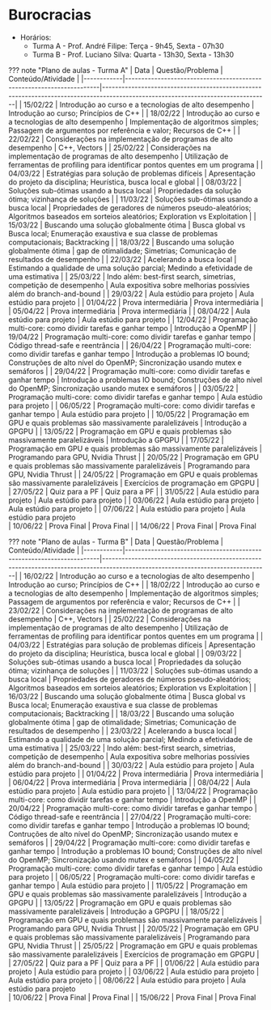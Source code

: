 

# Burocracias 


* Horários: 
    * Turma A - Prof. André Filipe:  Terça - 9h45, Sexta - 07h30
    * Turma B - Prof. Luciano Silva:  Quarta - 13h30, Sexta - 13h30


??? note "Plano de aulas - Turma A"
    | Data       | Questão/Problema                                                     | Conteúdo/Atividade                                                                                                              |
    |------------|----------------------------------------------------------------------|---------------------------------------------------------------------------------------------------------------------------------|
    | 15/02/22 | Introdução ao curso e a tecnologias de alto desempenho               | Introdução ao curso; Princípios de C++                                                                                          |
    | 18/02/22 | Introdução ao curso e a tecnologias de alto desempenho               | Implementação de algoritmos simples; Passagem de argumentos por referência e valor; Recursos de C++                             |
    | 22/02/22 | Considerações na implementação de programas de alto desempenho       | C++, Vectors                                                                                                                    |
    | 25/02/22 | Considerações na implementação de programas de alto desempenho       | Utilização de ferramentas de profiling para identificar pontos quentes em um programa                                           |
    | 04/03/22 | Estratégias para solução de problemas difíceis                       | Apresentação do projeto da disciplina; Heurística, busca local e global                                                         |
    | 08/03/22 | Soluções sub-ótimas usando a busca local                             | Propriedades da solução ótima; vizinhança de soluções                                                                           |
    | 11/03/22 | Soluções sub-ótimas usando a busca local                             | Propriedades de geradores de números pseudo-aleatórios; Algoritmos baseados em sorteios aleatórios; Exploration vs Exploitation |
    | 15/03/22 | Buscando uma solução globalmente ótima                               | Busca global vs Busca local; Enumeração exaustiva e sua classe de problemas computacionais; Backtracking                        |
    | 18/03/22   | Buscando uma solução globalmente ótima                               | gap de otimalidade; Simetrias; Comunicação de resultados de desempenho                                                          |
    | 22/03/22 | Acelerando a busca local                                             | Estimando a qualidade de uma solução parcial; Medindo a efetividade de uma estimativa                                           |
    | 25/03/22   | Indo além: best-first search, simetrias, competição de desempenho    | Aula expositiva sobre melhorias possívies além do branch-and-bound                                                              |
    | 29/03/22 | Aula estúdio para projeto                                            | Aula estúdio para projeto                                                                                                       |
    | 01/04/22   | Prova intermediária                                                  | Prova intermediária                                                                                                             |
    | 05/04/22   | Prova intermediária                                                  | Prova intermediária                                                                                                             |
    | 08/04/22   | Aula estúdio para projeto                                            | Aula estúdio para projeto                                                                                                       |
    | 12/04/22   | Programação multi-core: como dividir tarefas e ganhar tempo          | Introdução a OpenMP                                                                                                             |
    | 19/04/22   | Programação multi-core: como dividir tarefas e ganhar tempo          | Código thread-safe e reentrância                                                                                                |
    | 26/04/22   | Programação multi-core: como dividir tarefas e ganhar tempo          | Introdução a problemas IO bound; Construções de alto nível do OpenMP; Sincronização usando mutex e semáforos                    |
    | 29/04/22   | Programação multi-core: como dividir tarefas e ganhar tempo          | Introdução a problemas IO bound; Construções de alto nível do OpenMP; Sincronização usando mutex e semáforos                    |
    | 03/05/22   | Programação multi-core: como dividir tarefas e ganhar tempo          | Aula estúdio para projeto                                                                                                       |
    | 06/05/22   | Programação multi-core: como dividir tarefas e ganhar tempo          | Aula estúdio para projeto                                                                                                       |
    | 10/05/22   | Programação em GPU e quais problemas são massivamente paralelizáveis | Introdução a GPGPU                                                                                                              |
    | 13/05/22   | Programação em GPU e quais problemas são massivamente paralelizáveis | Introdução a GPGPU                                                                                                              |
    | 17/05/22   | Programação em GPU e quais problemas são massivamente paralelizáveis | Programando para GPU, Nvidia Thrust                                                                                             |
    | 20/05/22   | Programação em GPU e quais problemas são massivamente paralelizáveis | Programando para GPU, Nvidia Thrust                                                                                             |
    | 24/05/22   | Programação em GPU e quais problemas são massivamente paralelizáveis | Exercícios de programação em GPGPU                                                                                              |
    | 27/05/22   | Quiz para a PF                                                       | Quiz para a PF                                                                                                                  |
    | 31/05/22   | Aula estúdio para projeto                                            | Aula estúdio para projeto                                                                                                       |
    | 03/06/22   | Aula estúdio para projeto                                            | Aula estúdio para projeto                                                                                                       |
    | 07/06/22   | Aula estúdio para projeto                                            | Aula estúdio para projeto   
    | 10/06/22   | Prova Final                                                          | Prova Final                                                                                                          |
    | 14/06/22   | Prova Final                                                          | Prova Final     



??? note "Plano de aulas - Turma B"
    | Data       | Questão/Problema                                                     | Conteúdo/Atividade                                                                                                              |
    |------------|----------------------------------------------------------------------|---------------------------------------------------------------------------------------------------------------------------------|
    | 16/02/22 | Introdução ao curso e a tecnologias de alto desempenho               | Introdução ao curso; Princípios de C++                                                                                          |
    | 18/02/22 | Introdução ao curso e a tecnologias de alto desempenho               | Implementação de algoritmos simples; Passagem de argumentos por referência e valor; Recursos de C++                             |
    | 23/02/22 | Considerações na implementação de programas de alto desempenho       | C++, Vectors                                                                                                                    |
    | 25/02/22 | Considerações na implementação de programas de alto desempenho       | Utilização de ferramentas de profiling para identificar pontos quentes em um programa                                           |
    | 04/03/22 | Estratégias para solução de problemas difíceis                       | Apresentação do projeto da disciplina; Heurística, busca local e global                                                         |
    | 09/03/22 | Soluções sub-ótimas usando a busca local                             | Propriedades da solução ótima; vizinhança de soluções                                                                           |
    | 11/03/22 | Soluções sub-ótimas usando a busca local                             | Propriedades de geradores de números pseudo-aleatórios; Algoritmos baseados em sorteios aleatórios; Exploration vs Exploitation |
    | 16/03/22 | Buscando uma solução globalmente ótima                               | Busca global vs Busca local; Enumeração exaustiva e sua classe de problemas computacionais; Backtracking                        |
    | 18/03/22   | Buscando uma solução globalmente ótima                               | gap de otimalidade; Simetrias; Comunicação de resultados de desempenho                                                          |
    | 23/03/22 | Acelerando a busca local                                             | Estimando a qualidade de uma solução parcial; Medindo a efetividade de uma estimativa                                           |
    | 25/03/22   | Indo além: best-first search, simetrias, competição de desempenho    | Aula expositiva sobre melhorias possívies além do branch-and-bound                                                              |
    | 30/03/22 | Aula estúdio para projeto                                            | Aula estúdio para projeto                                                                                                       |
    | 01/04/22   | Prova intermediária                                                  | Prova intermediária                                                                                                             |
    | 06/04/22   | Prova intermediária                                                  | Prova intermediária                                                                                                             |
    | 08/04/22   | Aula estúdio para projeto                                            | Aula estúdio para projeto                                                                                                       |
    | 13/04/22   | Programação multi-core: como dividir tarefas e ganhar tempo          | Introdução a OpenMP                                                                                                             |
    | 20/04/22   | Programação multi-core: como dividir tarefas e ganhar tempo          | Código thread-safe e reentrância                                                                                                |
    | 27/04/22   | Programação multi-core: como dividir tarefas e ganhar tempo          | Introdução a problemas IO bound; Contruções de alto nível do OpenMP; Sincronização usando mutex e semáforos                    |
    | 29/04/22   | Programação multi-core: como dividir tarefas e ganhar tempo          | Introdução a problemas IO bound; Construções de alto nível do OpenMP; Sincronização usando mutex e semáforos                    |
    | 04/05/22   | Programação multi-core: como dividir tarefas e ganhar tempo          | Aula estúdio para projeto                                                                                                       |
    | 06/05/22   | Programação multi-core: como dividir tarefas e ganhar tempo          | Aula estúdio para projeto                                                                                                       |
    | 11/05/22   | Programação em GPU e quais problemas são massivamente paralelizáveis | Introdução a GPGPU                                                                                                              |
    | 13/05/22   | Programação em GPU e quais problemas são massivamente paralelizáveis | Introdução a GPGPU                                                                                                              |
    | 18/05/22   | Programação em GPU e quais problemas são massivamente paralelizáveis | Programando para GPU, Nvidia Thrust                                                                                             |
    | 20/05/22   | Programação em GPU e quais problemas são massivamente paralelizáveis | Programando para GPU, Nvidia Thrust                                                                                             |
    | 25/05/22   | Programação em GPU e quais problemas são massivamente paralelizáveis | Exercícios de programação em GPGPU                                                                                              |
    | 27/05/22   | Quiz para a PF                                                       | Quiz para a PF                                                                                                                  |
    | 01/06/22   | Aula estúdio para projeto                                            | Aula estúdio para projeto                                                                                                       |
    | 03/06/22   | Aula estúdio para projeto                                            | Aula estúdio para projeto                                                                                                       |
    | 08/06/22   | Aula estúdio para projeto                                            | Aula estúdio para projeto   
    | 10/06/22   | Prova Final                                                          | Prova Final                                                                                                          |
    | 15/06/22   | Prova Final                                                          | Prova Final                                                                                                                    
   


                                                                                                              
   